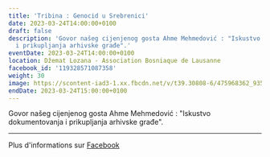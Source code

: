 ```yaml
---
title: 'Tribina : Genocid u Srebrenici'
date: 2023-03-24T14:00:00+0100
draft: false
description: 'Govor našeg cijenjenog gosta Ahme Mehmedović : "Iskustvo dokumentovanja
  i prikupljanja arhivske građe".'
eventDate: 2023-03-24T14:00:00+0100
location: Džemat Lozana - Association Bosniaque de Lausanne
facebook_id: '119328571087358'
weight: 30
image: https://scontent-iad3-1.xx.fbcdn.net/v/t39.30808-6/475968362_935496025377664_1254503329331924344_n.jpg?_nc_cat=109&ccb=1-7&_nc_sid=9e60e4&_nc_ohc=_iIrLVO_zV8Q7kNvwGGMYBV&_nc_oc=Adl_xxmTx91s4fK3BoRuAYKxjzF7RNXrf-JMisgW5MgzgFrlRcxPf7OCGd_TAhMRZc4&_nc_zt=23&_nc_ht=scontent-iad3-1.xx&edm=ABTKTjYEAAAA&_nc_gid=eWXZMP2L1kg1m1yIk6R7qw&oh=00_AfcjYPJ6Y5AUQbs4d5NsPqV7UgkwtkEeD-Q410LLYop1KQ&oe=68F381C7
endDate: 2023-03-24T15:00:00+0100
---
```


Govor našeg cijenjenog gosta Ahme Mehmedović : "Iskustvo dokumentovanja i prikupljanja arhivske građe".

---

Plus d'informations sur [Facebook](https://facebook.com/events/119328571087358)